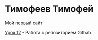 

# Тимофеев Тимофей
Мой первый сайт

[Урок 12](https://timatmofeev.github.io/lesson_12/?# "Описание") - Работа с репозиторием Githab

